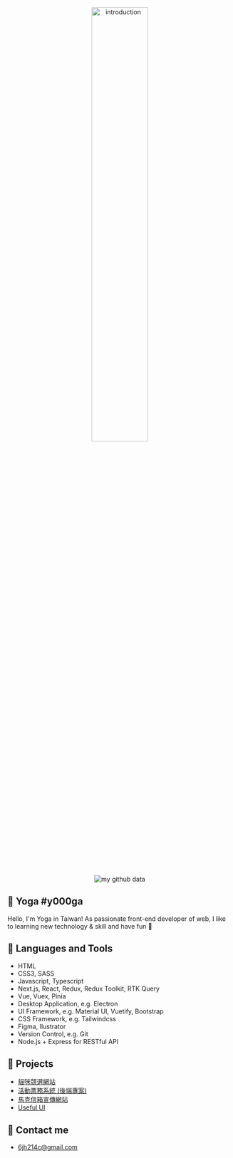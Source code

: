 <div align="center"><img width="50%" src="https://user-images.githubusercontent.com/111579529/215337746-e09c3b76-ee7b-488c-860d-8479d47291ab.gif" alt="introduction"></div>

<div align="center"><img src="https://github-readme-stats.vercel.app/api?username=y0000ga" alt="my github data" /></div>

## 🌊 Yoga #y000ga
Hello, I'm Yoga in Taiwan! As passionate front-end developer of web, I like to learning new technology & skill and have fun 🥳 

## 🧰 Languages and Tools
* HTML
* CSS3, SASS
* Javascript, Typescript
* Next.js, React, Redux, Redux Toolkit, RTK Query
* Vue, Vuex, Pinia
* Desktop Application, e.g. Electron
* UI Framework, e.g. Material UI, Vuetify, Bootstrap
* CSS Framework, e.g. Tailwindcss
* Figma, Ilustrator
* Version Control, e.g. Git
* Node.js + Express for RESTful API

## 📁 Projects
* [貓咪競選網站](https://github.com/y0000ga/campaign-website)
* [活動票務系統 (後端專案)](https://github.com/Roger13579/TicketSystem-backend)
* [馬克信箱宣傳網站](https://github.com/y0000ga/marcy-website)
* [Useful UI](https://github.com/y0000ga/usefului)

## 💬 Contact me
* 6jh214c@gmail.com
